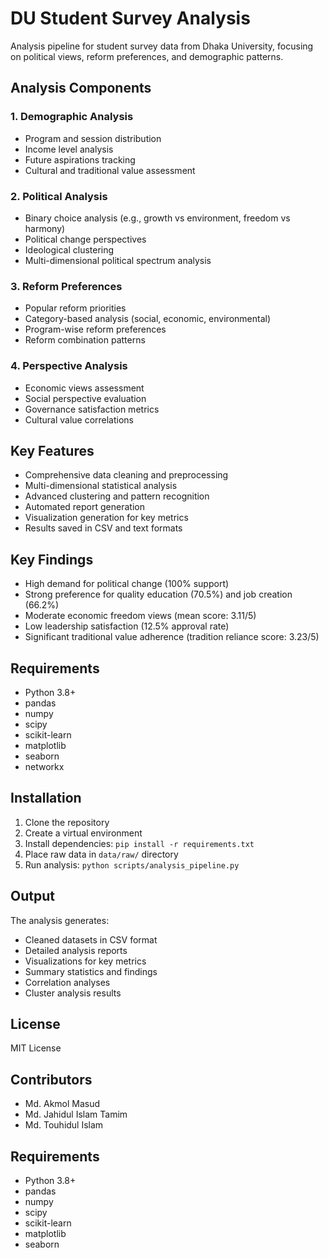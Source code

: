 # DU Student Survey Analysis

Analysis pipeline for student survey data from Dhaka University, focusing on political views, reform preferences, and demographic patterns.

## Analysis Components

### 1. Demographic Analysis
- Program and session distribution
- Income level analysis
- Future aspirations tracking
- Cultural and traditional value assessment

### 2. Political Analysis
- Binary choice analysis (e.g., growth vs environment, freedom vs harmony)
- Political change perspectives
- Ideological clustering
- Multi-dimensional political spectrum analysis

### 3. Reform Preferences
- Popular reform priorities
- Category-based analysis (social, economic, environmental)
- Program-wise reform preferences
- Reform combination patterns

### 4. Perspective Analysis
- Economic views assessment
- Social perspective evaluation
- Governance satisfaction metrics
- Cultural value correlations

## Key Features

- Comprehensive data cleaning and preprocessing
- Multi-dimensional statistical analysis
- Advanced clustering and pattern recognition
- Automated report generation
- Visualization generation for key metrics
- Results saved in CSV and text formats


## Key Findings

- High demand for political change (100% support)
- Strong preference for quality education (70.5%) and job creation (66.2%)
- Moderate economic freedom views (mean score: 3.11/5)
- Low leadership satisfaction (12.5% approval rate)
- Significant traditional value adherence (tradition reliance score: 3.23/5)

## Requirements

- Python 3.8+
- pandas
- numpy
- scipy
- scikit-learn
- matplotlib
- seaborn
- networkx

## Installation

1. Clone the repository
2. Create a virtual environment
3. Install dependencies: `pip install -r requirements.txt`
4. Place raw data in `data/raw/` directory
5. Run analysis: `python scripts/analysis_pipeline.py`

## Output

The analysis generates:
- Cleaned datasets in CSV format
- Detailed analysis reports
- Visualizations for key metrics
- Summary statistics and findings
- Correlation analyses
- Cluster analysis results

## License

MIT License

## Contributors

- Md. Akmol Masud
- Md. Jahidul Islam Tamim
- Md. Touhidul Islam

## Requirements

- Python 3.8+
- pandas
- numpy
- scipy
- scikit-learn
- matplotlib
- seaborn
